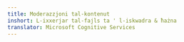 ```yaml
---
title: Moderazzjoni tal-kontenut
inshort: L-ixxerjar tal-fajls ta ' l-iskwadra & ħażna
translator: Microsoft Cognitive Services
---
```





